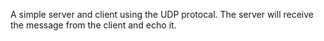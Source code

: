 A simple server and client using the UDP protocal. The server will receive the message from the client and echo it.
